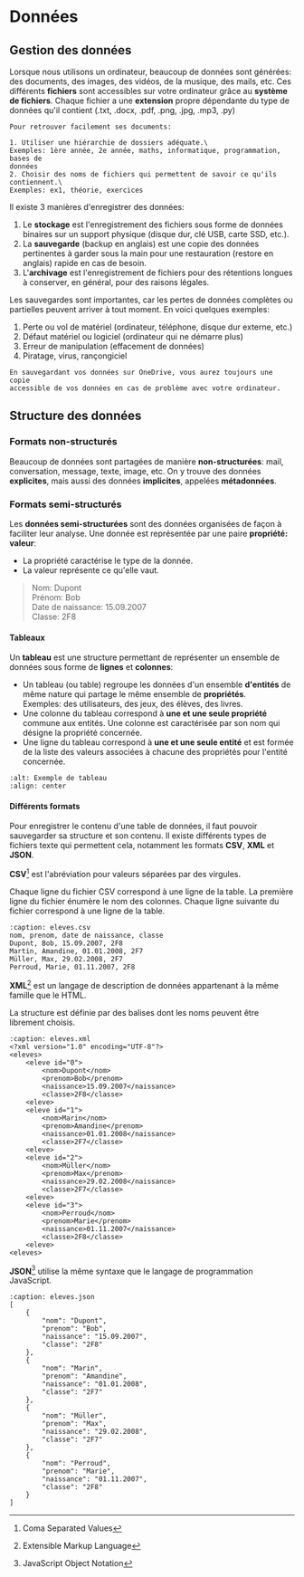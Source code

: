 <!-- Copyright 2024 Caroline Blank <caro@c-space.org> -->
<!-- SPDX-License-Identifier: CC-BY-NC-SA-4.0 -->

# Données

## Gestion des données

Lorsque nous utilisons un ordinateur, beaucoup de données sont générées: des
documents, des images, des vidéos, de la musique, des mails, etc.
Ces différents **fichiers** sont accessibles sur votre ordinateur grâce au
**système de fichiers**. Chaque fichier a une **extension** propre dépendante du
type de données qu'il contient (.txt, .docx, .pdf, .png, .jpg, .mp3, .py)

```{tip}
Pour retrouver facilement ses documents:

1. Utiliser une hiérarchie de dossiers adéquate.\
Exemples: 1ère année, 2e année, maths, informatique, programmation, bases de
données
2. Choisir des noms de fichiers qui permettent de savoir ce qu'ils contiennent.\
Exemples: ex1, théorie, exercices
```

Il existe 3 manières d'enregistrer des données:

1. Le **stockage** est l'enregistrement des fichiers sous forme de données
binaires sur un support physique (disque dur, clé USB, carte SSD, etc.).
2. La **sauvegarde** (backup en anglais) est une copie des données pertinentes à
garder sous la main pour une restauration (restore en anglais) rapide en cas de
besoin.
3. L'**archivage** est l'enregistrement de fichiers pour des rétentions longues
à conserver, en général, pour des raisons légales.

Les sauvegardes sont importantes, car les pertes de données complètes ou
partielles peuvent arriver à tout moment. En voici quelques exemples:

1. Perte ou vol de matériel (ordinateur, téléphone, disque dur externe, etc.)
2. Défaut matériel ou logiciel (ordinateur qui ne démarre plus)
3. Erreur de manipulation (effacement de données)
4. Piratage, virus, rançongiciel

```{tip}
En sauvegardant vos données sur OneDrive, vous aurez toujours une copie
accessible de vos données en cas de problème avec votre ordinateur.
```

## Structure des données

### Formats non-structurés

Beaucoup de données sont partagées de manière **non-structurées**: mail,
conversation, message, texte, image, etc. On y trouve des données
**explicites**, mais aussi des données **implicites**, appelées **métadonnées**.

### Formats semi-structurés

Les **données semi-structurées** sont des données organisées de façon à
faciliter leur analyse. Une donnée est représentée par une paire
**propriété: valeur**:
- La propriété caractérise le type de la donnée.
- La valeur représente ce qu'elle vaut.

> Nom: Dupont\
> Prénom: Bob\
> Date de naissance: 15.09.2007\
> Classe: 2F8

#### Tableaux

Un **tableau** est une structure permettant de représenter un ensemble de
données sous forme de **lignes** et **colonnes**:
- Un tableau (ou table) regroupe les données d'un ensemble **d'entités** de
même nature qui partage le même ensemble de **propriétés**.\
Exemples: des utilisateurs, des jeux, des élèves, des livres.
- Une colonne du tableau correspond à **une et une seule propriété** commune aux
entités. Une colonne est caractérisée par son nom qui désigne la propriété
concernée.
- Une ligne du tableau correspond à **une et une seule entité** et est formée
de la liste des valeurs associées à chacune des propriétés pour l'entité
concernée.

```{image} images/tableau.png
:alt: Exemple de tableau
:align: center
```

#### Différents formats

Pour enregistrer le contenu d'une table de données, il faut pouvoir sauvegarder
sa structure et son contenu. Il existe différents types de fichiers texte qui
permettent cela, notamment les formats **CSV**, **XML** et **JSON**.

**CSV**[^sn1] est l'abréviation pour valeurs séparées par des virgules.
[^sn1]: Coma Separated Values

Chaque ligne du fichier CSV correspond à une ligne de la table. La première
ligne du fichier énumère le nom des colonnes. Chaque ligne suivante du fichier
correspond à une ligne de la table.

```{code-block} text
:caption: eleves.csv
nom, prenom, date de naissance, classe
Dupont, Bob, 15.09.2007, 2F8
Martin, Amandine, 01.01.2008, 2F7
Müller, Max, 29.02.2008, 2F7
Perroud, Marie, 01.11.2007, 2F8
```

**XML**[^sn2] est un langage de description de données appartenant à la même famille
que le HTML.
[^sn2]: Extensible Markup Language

La structure est définie par des balises dont les noms peuvent être librement
choisis.

```{code-block} xml
:caption: eleves.xml
<?xml version="1.0" encoding="UTF-8"?>
<eleves>
    <eleve id="0">
        <nom>Dupont</nom>
        <prenom>Bob</prenom>
        <naissance>15.09.2007</naissance>
        <classe>2F8</classe>
    <eleve>
    <eleve id="1">
        <nom>Marin</nom>
        <prenom>Amandine</prenom>
        <naissance>01.01.2008</naissance>
        <classe>2F7</classe>
    <eleve>
    <eleve id="2">
        <nom>Müller</nom>
        <prenom>Max</prenom>
        <naissance>29.02.2008</naissance>
        <classe>2F7</classe>
    <eleve>
    <eleve id="3">
        <nom>Perroud</nom>
        <prenom>Marie</prenom>
        <naissance>01.11.2007</naissance>
        <classe>2F8</classe>
    <eleve>
<eleves>
```

**JSON**[^sn3] utilise la même syntaxe que le langage de programmation
JavaScript.
[^sn3]: JavaScript Object Notation

```{code-block} javascript
:caption: eleves.json
[
    {
        "nom": "Dupont",
        "prenom": "Bob",
        "naissance": "15.09.2007",
        "classe": "2F8"
    },
    {
        "nom": "Marin",
        "prenom": "Amandine",
        "naissance": "01.01.2008",
        "classe": "2F7"
    },
    {
        "nom": "Müller",
        "prenom": "Max",
        "naissance": "29.02.2008",
        "classe": "2F7"
    },
    {
        "nom": "Perroud",
        "prenom": "Marie",
        "naissance": "01.11.2007",
        "classe": "2F8"
    }
]
```




